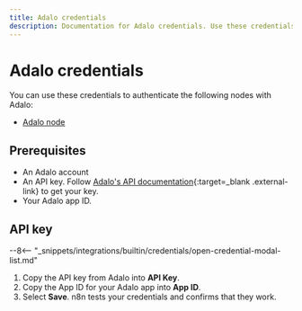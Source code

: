 ```yaml
---
title: Adalo credentials
description: Documentation for Adalo credentials. Use these credentials to authenticate Adalo in n8n, a workflow automation platform.
---
```


# Adalo credentials

You can use these credentials to authenticate the following nodes with Adalo:

* [Adalo node](/integrations/builtin/app-nodes/n8n-nodes-base.adalo/)

## Prerequisites

* An Adalo account
* An API key. Follow [Adalo's API documentation](https://help.adalo.com/integrations/the-adalo-api/collections){:target=_blank .external-link} to get your key.
* Your Adalo app ID.

## API key

--8<-- "_snippets/integrations/builtin/credentials/open-credential-modal-list.md"

1. Copy the API key from Adalo into **API Key**.
1. Copy the App ID for your Adalo app into **App ID**.
1. Select **Save**. n8n tests your credentials and confirms that they work.

